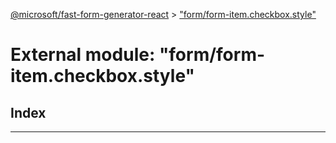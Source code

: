 [@microsoft/fast-form-generator-react](../README.md) > ["form/form-item.checkbox.style"](../modules/_form_form_item_checkbox_style_.md)

# External module: "form/form-item.checkbox.style"

## Index

---

